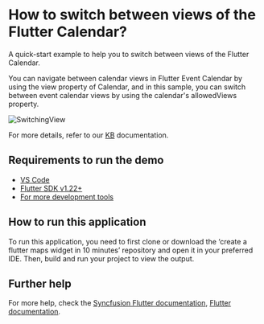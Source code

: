 # How to switch between views of the Flutter Calendar?

A quick-start example to help you to switch between views of the Flutter Calendar.

You can navigate between calendar views in Flutter Event Calendar by using the view property of Calendar, and in this sample, you can switch between event calendar views by using the calendar's allowedViews property.

![SwitchingView](https://user-images.githubusercontent.com/46158936/209673821-fc25a6b6-ea53-4f33-84c9-ad74ae045017.gif)

For more details, refer to our [KB](https://www.syncfusion.com/kb/10944/how-to-switch-between-views-of-the-flutter-calendar) documentation.

## Requirements to run the demo
* [VS Code](https://code.visualstudio.com/download)
* [Flutter SDK v1.22+](https://flutter.dev/docs/development/tools/sdk/overview)
* [For more development tools](https://flutter.dev/docs/development/tools/devtools/overview)

## How to run this application
To run this application, you need to first clone or download the ‘create a flutter maps widget in 10 minutes’ repository and open it in your preferred IDE. Then, build and run your project to view the output.

## Further help
For more help, check the [Syncfusion Flutter documentation](https://help.syncfusion.com/flutter/introduction/overview),
 [Flutter documentation](https://flutter.dev/docs/get-started/install).
